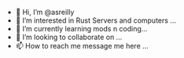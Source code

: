 - 👋 Hi, I’m @asreilly
- 👀 I’m interested in Rust Servers and computers ...
- 🌱 I’m currently learning mods n coding...
- 💞️ I’m looking to collaborate on ...
- 📫 How to reach me message me here ...

<!---
asreilly/asreilly is a ✨ special ✨ repository because its `README.md` (this file) appears on your GitHub profile.
You can click the Preview link to take a look at your changes.
--->
